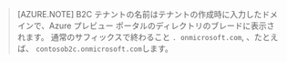 > [AZURE.NOTE] B2C テナントの名前はテナントの作成時に入力したドメインで、Azure プレビュー ポータルのディレクトリのブレードに表示されます。 通常のサフィックスで終わること `. onmicrosoft.com`, 、たとえば、 `contosob2c.onmicrosoft.com`します。




